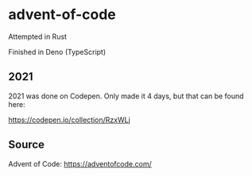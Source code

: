 # advent-of-code
Attempted in Rust

Finished in Deno (TypeScript)


2021
---
2021 was done on Codepen. Only made it 4 days, but that can be found here:

https://codepen.io/collection/RzxWLj

Source
---
Advent of Code: https://adventofcode.com/
